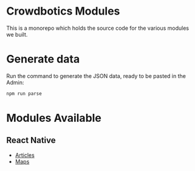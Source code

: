 # Crowdbotics Modules

This is a monorepo which holds the source code for the various modules we built.

# Generate data

Run the command to generate the JSON data, ready to be pasted in the Admin:

```sh
npm run parse
```

# Modules Available

## React Native

- [Articles](react-native/articles)
- [Maps](react-native/maps)
